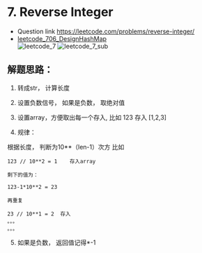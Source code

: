 # 7. Reverse Integer
* Question link  https://leetcode.com/problems/reverse-integer/
* [leetcode_706_DesignHashMap](./leetcode_7_ReverseInteger.py) <br>
![leetcode_7](https://user-images.githubusercontent.com/37071362/98667157-29ecf000-23a2-11eb-8186-d7311418306c.PNG)
![leetcode_7_sub](https://user-images.githubusercontent.com/37071362/98677840-bc48c000-23b1-11eb-80dd-421d6f60e877.PNG)


## 解题思路：

1. 转成str， 计算长度
2. 设置负数信号， 如果是负数， 取绝对值

3. 设置array，方便取出每一个存入, 比如 123 存入 [1,2,3]

4. 规律： 

根据长度， 判断为10**（len-1）次方 比如

```  
123 // 10**2 = 1    存入array

剩下的值为：

123-1*10**2 = 23

再重复

23 // 10**1 = 2  存入
。。。
。。。
```

5. 如果是负数， 返回值记得*-1
